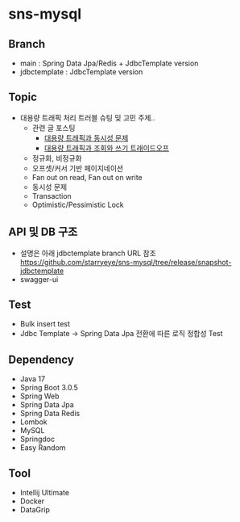 # sns-mysql

## Branch  
- main : Spring Data Jpa/Redis + JdbcTemplate version  
- jdbctemplate : JdbcTemplate version   
  
## Topic
- 대용량 트래픽 처리 트러블 슈팅 및 고민 주제..
  - 관련 글 포스팅
    - [대용량 트래픽과 동시성 문제](https://starryeye.tistory.com/171)
    - [대용량 트래픽과 조회와 쓰기 트래이드오프](https://starryeye.tistory.com/172)
  - 정규화, 비정규화
  - 오프셋/커서 기반 페이지네이션
  - Fan out on read, Fan out on write
  - 동시성 문제
  - Transaction
  - Optimistic/Pessimistic Lock

## API 및 DB 구조
- 설명은 아래 jdbctemplate branch URL 참조  
https://github.com/starryeye/sns-mysql/tree/release/snapshot-jdbctemplate
- swagger-ui

## Test
- Bulk insert test
- Jdbc Template -> Spring Data Jpa 전환에 따른 로직 정합성 Test
  
## Dependency
- Java 17
- Spring Boot 3.0.5
- Spring Web
- Spring Data Jpa
- Spring Data Redis
- Lombok
- MySQL
- Springdoc
- Easy Random

## Tool
- Intellij Ultimate
- Docker
- DataGrip
